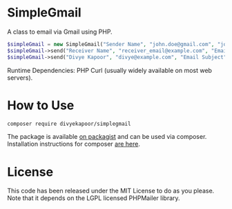 SimpleGmail
===========

A class to email via Gmail using PHP.

```php
$simpleGmail = new SimpleGmail("Sender Name", "john.doe@gmail.com", "john.doe.password");
$simpleGmail->send("Receiver Name", "receiver_email@example.com", "Email Subject", "Email Body");
$simpleGmail->send("Divye Kapoor", "divye@example.com", "Email Subject", "Email Body");
```

Runtime Dependencies: PHP Curl (usually widely available on most web servers).

How to Use
==========

```sh
composer require divyekapoor/simplegmail
```

The package is available [on packagist](https://packagist.org/packages/divyekapoor/simplegmail) and can be used via composer. Installation instructions for composer [are here](https://getcomposer.org/download/).

License
=======

This code has been released under the MIT License to do as you please.
Note that it depends on the LGPL licensed PHPMailer library.

